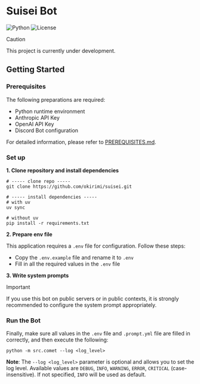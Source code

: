 # Suisei Bot

![Python](https://img.shields.io/badge/Python-3.12-blue.svg?logo=python&logoColor=white&style=flat&labelColor=24292e)
![License](https://img.shields.io/badge/License-BSD--3--Clause-orange.svg?style=flat&labelColor=24292e)

> [!CAUTION]
> This project is currently under development.

## Getting Started

### Prerequisites

The following preparations are required:
  - Python runtime environment
  - Anthropic API Key
  - OpenAI API Key
  - Discord Bot configuration

For detailed information, please refer to [PREREQUISITES.md](https://github.com/okirimi/suisei/blob/main/docs/PREREQUISITES.md).

### Set up

**1. Clone repository and install dependencies**

```
# ----- clone repo -----
git clone https://github.com/okirimi/suisei.git

# ----- install dependencies -----
# with uv
uv sync

# without uv
pip install -r requirements.txt
```

**2. Prepare env file**

This application requires a `.env` file for configuration. Follow these steps:

  - Copy the `.env.example` file and rename it to `.env`
  - Fill in all the required values in the `.env` file

**3. Write system prompts**

> [!IMPORTANT]
> If you use this bot on public servers or in public contexts, it is strongly recommended to configure the system prompt appropriately.


### Run the Bot

Finally, make sure all values in the `.env` file and `.prompt.yml` file are filled in correctly, and then execute the following:

```
python -m src.comet --log <log_level>
```

**Note**: The `--log <log_level>` parameter is optional and allows you to set the log level. Available values are `DEBUG`, `INFO`, `WARNING`, `ERROR`, `CRITICAL` (case-insensitive). If not specified, `INFO` will be used as default.
